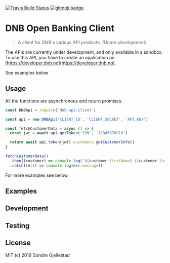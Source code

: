 [![Travis Build Status](https://img.shields.io/travis/sondregj/dnb-api-client.svg?style=flat-square)](https://travis-ci.org/sondregj/dnb-api-client)
[![gitmoji badge](https://img.shields.io/badge/gitmoji-%20😜%20😍-FFDD67.svg?style=flat-square)](https://github.com/carloscuesta/gitmoji)

# DNB Open Banking Client

> A client for DNB's various API products. *(Under development)*

The APIs are currently under development, and only available in a sandbox. To use this API, you have to create an application on [https://developer.dnb.no](https://developer.dnb.no).

See examples below

## Usage

All the functions are asynchronous and return promises.

```javascript
const DNBApi = require('dnb-api-client')

const api = new DNBApi('CLIENT_ID', 'CLIENT_SECRET', 'API_KEY')

const fetchCustomerData = async () => {
  const jwt = await api.getToken('SSN', '12345678910')

  return await api.token(jwt).customers.getCustomerInfo()
}

fetchCustomerData()
  .then((customer) => console.log(`${customer.firstName} ${customer.lastName}`))
  .catch((err) => console.log(err.message))
```

For more examples see below.

## Examples

## Development

## Testing

## License

MIT (c) 2019 Sondre Gjellestad

